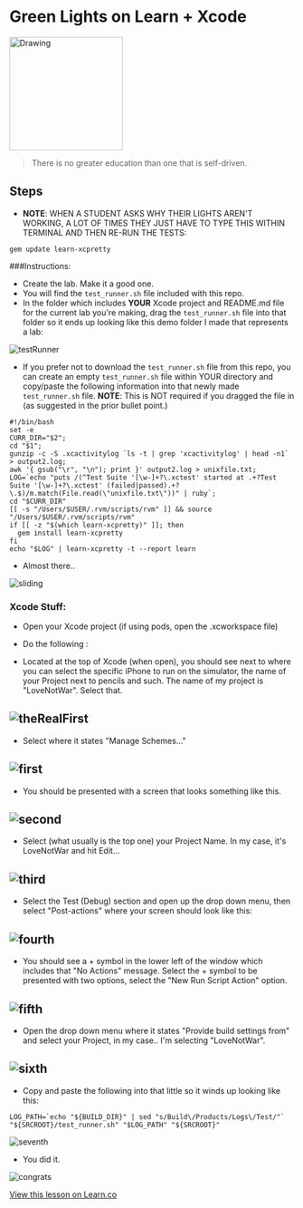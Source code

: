 # Green Lights on Learn + Xcode

<img src="http://i.imgur.com/asu8fcm.jpg?1" alt="Drawing" style="width: 200px;"/>  


> There is no greater education than one that is self-driven.

## Steps

* **NOTE**: WHEN A STUDENT ASKS WHY THEIR LIGHTS AREN'T WORKING, A LOT OF TIMES THEY JUST HAVE TO TYPE THIS WITHIN TERMINAL AND THEN RE-RUN THE TESTS:

```
gem update learn-xcpretty
```

###Instructions:

* Create the lab. Make it a good one.
* You will find the `test_runner.sh` file included with this repo.
* In the folder which includes **YOUR** Xcode project and README.md file for the current lab you're making, drag the `test_runner.sh` file into that folder so it ends up looking like this demo folder I made that represents a lab:
  
![testRunner](http://i.imgur.com/SdBQRfG.png?1)
* If you prefer not to download the `test_runner.sh` file from this repo, you can create an empty `test_runner.sh` file within YOUR directory and copy/paste the following information into that newly made `test_runner.sh` file. **NOTE**: This is NOT required if you dragged the file in (as suggested in the prior bullet point.)

```
#!/bin/bash
set -e
CURR_DIR="$2";
cd "$1";
gunzip -c -S .xcactivitylog `ls -t | grep 'xcactivitylog' | head -n1` > output2.log;
awk '{ gsub("\r", "\n"); print }' output2.log > unixfile.txt;
LOG=`echo "puts /(^Test Suite '[\w-]+?\.xctest' started at .+?Test Suite '[\w-]+?\.xctest' (failed|passed).+?\.$)/m.match(File.read(\"unixfile.txt\"))" | ruby`;
cd "$CURR_DIR"
[[ -s "/Users/$USER/.rvm/scripts/rvm" ]] && source "/Users/$USER/.rvm/scripts/rvm"
if [[ -z "$(which learn-xcpretty)" ]]; then
  gem install learn-xcpretty
fi
echo "$LOG" | learn-xcpretty -t --report learn
```
* Almost there..

![sliding](https://media.giphy.com/media/hj5eocrGJZPZ6/giphy.gif)

### Xcode Stuff:

* Open your Xcode project (if using pods, open the .xcworkspace file)
* Do the following :

* Located at the top of Xcode (when open), you should see next to where you can select the specific iPhone to run on the simulator, the name of your Project next to pencils and such. The name of my project is "LoveNotWar". Select that.

![theRealFirst](http://i.imgur.com/ODB44nI.png)  
-

* Select where it states "Manage Schemes..." 

![first](http://i.imgur.com/kZnlEaM.png)  
-  

* You should be presented with a screen that looks something like this.

![second](http://i.imgur.com/p5HvRmx.png)  
-

* Select (what usually is the top one) your Project Name. In my case, it's LoveNotWar and hit Edit...

![third](http://i.imgur.com/KdG8Clb.png)  
- 

* Select the Test (Debug) section and open up the drop down menu, then select "Post-actions" where your screen should look like this:

![fourth](http://i.imgur.com/U2s1j38.png)  
-

* You should see a + symbol in the lower left of the window which includes that "No Actions" message. Select the + symbol to be presented with two options, select the "New Run Script Action" option.

![fifth](http://i.imgur.com/HmyikHz.png)  
- 

* Open the drop down menu where it states "Provide build settings from" and select your Project, in my case.. I'm selecting "LoveNotWar".  

![sixth](http://i.imgur.com/FynWI0R.png)  
-

* Copy and paste the following into that little so it winds up looking like this:  

```
LOG_PATH=`echo "${BUILD_DIR}" | sed "s/Build\/Products/Logs\/Test/"`
"${SRCROOT}/test_runner.sh" "$LOG_PATH" "${SRCROOT}"
```

![seventh](http://i.imgur.com/0OfusZ7.png)  

* You did it.

![congrats](https://media.giphy.com/media/daUOBsa1OztxC/giphy.gif)



<a href='https://learn.co/lessons/iOSTests' data-visibility='hidden'>View this lesson on Learn.co</a>
